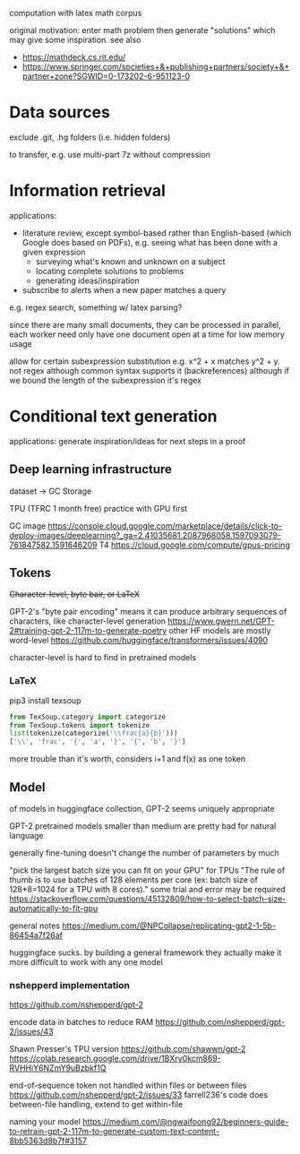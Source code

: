 computation with latex math corpus

original motivation: enter math problem then generate "solutions" which may
give some inspiration. see also
* https://mathdeck.cs.rit.edu/
* https://www.springer.com/societies+&+publishing+partners/society+&+partner+zone?SGWID=0-173202-6-951123-0


# Data sources

exclude .git, .hg folders (i.e. hidden folders)

to transfer, e.g. use multi-part 7z without compression

# Information retrieval

applications:
* literature review, except symbol-based rather than English-based (which
  Google does based on PDFs), e.g. seeing what has been done with a given
  expression
  * surveying what's known and unknown on a subject
  * locating complete solutions to problems
  * generating ideas/inspiration
* subscribe to alerts when a new paper matches a query

e.g. regex search, something w/ latex parsing?

since there are many small documents, they can be processed in parallel,
each worker need only have one document open at a time for low memory usage

allow for certain subexpression substitution e.g. x^2 + x matches y^2 + y. not
regex although common syntax supports it (backreferences) although if we bound
the length of the subexpression it's regex

# Conditional text generation

applications: generate inspiration/ideas for next steps in a proof

## Deep learning infrastructure

dataset -> GC Storage

TPU (TFRC 1 month free)
practice with GPU first

GC image https://console.cloud.google.com/marketplace/details/click-to-deploy-images/deeplearning?_ga=2.41035681.2087968058.1597093079-761847582.1591646209
T4 https://cloud.google.com/compute/gpus-pricing

## Tokens

~~Character-level, ~~byte bair~~, or LaTeX~~

GPT-2's "byte pair encoding" means it can produce arbitrary
sequences of characters, like character-level generation
https://www.gwern.net/GPT-2#training-gpt-2-117m-to-generate-poetry
other HF models are mostly word-level https://github.com/huggingface/transformers/issues/4090

character-level is hard to find in pretrained models

### LaTeX

pip3 install texsoup
```python
from TexSoup.category import categorize
from TexSoup.tokens import tokenize
list(tokenize(categorize('\\frac{a}{b}')))
['\\', 'frac', '{', 'a', '}', '{', 'b', '}']
```

more trouble than it's worth, considers i+1 and f(x) as one token

## Model

of models in huggingface collection, GPT-2 seems uniquely appropriate

GPT-2 pretrained models smaller than medium are pretty bad for natural language

generally fine-tuning doesn't change the number of parameters by much

"pick the largest batch size you can fit on your GPU"
for TPUs "The rule of thumb is to use batches of 128 elements per
core (ex: batch size of 128*8=1024 for a TPU with 8 cores)."
some trial and error may be required https://stackoverflow.com/questions/45132809/how-to-select-batch-size-automatically-to-fit-gpu

general notes https://medium.com/@NPCollapse/replicating-gpt2-1-5b-86454a7f26af

huggingface sucks. by building a general framework they actually make it
more difficult to work with any one model

### nshepperd implementation

https://github.com/nshepperd/gpt-2

encode data in batches to reduce RAM https://github.com/nshepperd/gpt-2/issues/43

Shawn Presser's TPU version
  https://github.com/shawwn/gpt-2
  https://colab.research.google.com/drive/1BXry0kcm869-RVHHiY6NZmY9uBzbkf1Q

end-of-sequence token not handled within files or between files
  https://github.com/nshepperd/gpt-2/issues/33
  farrell236's code does between-file handling, extend to get within-file

naming your model https://medium.com/@ngwaifoong92/beginners-guide-to-retrain-gpt-2-117m-to-generate-custom-text-content-8bb5363d8b7f#3157


